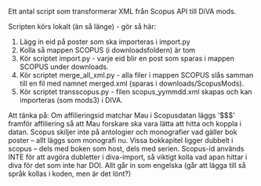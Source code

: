 Ett antal script som transformerar XML från Scopus API till DiVA mods.

Scripten körs lokalt (än så länge) - gör så här:

1) Lägg in eid på poster som ska importeras i import.py
2) Kolla så mappen SCOPUS (i downloadsfoldern) är tom 
3) Kör scriptet import.py - varje eid blir en post som sparas i mappen SCOPUS under downloads.
4) Kör scriptet merge_all_xml.py - alla filer i mappen SCOPUS slås samman till en fil med namnet merged.xml (sparas i downloads/ScopusMods).
5) Kör scriptet transscopus.py - filen scopus_yymmdd.xml skapas och kan importeras (som mods3) i DIVA. 

Att tänka på:
Om affilieringsid matchar Mau i Scopusdatan läggs '$$$' framför affiliering så att Mau forskare ska vara lätta att hitta och koppla i datan.
Scopus skiljer inte på antologier och monografier vad gäller bok poster – allt läggs som monografi nu. 
Vissa bokkapitel ligger dubbelt i scopus – dels med boken som host, dels med serien. 
Scopus-id används INTE för att avgöra dubletter i diva-import, så viktigt kolla vad apan hittar i diva för det som inte har DOI. 
Allt går in som engelska (går att lägga till så språk kollas i koden, men är det lönt?) 

